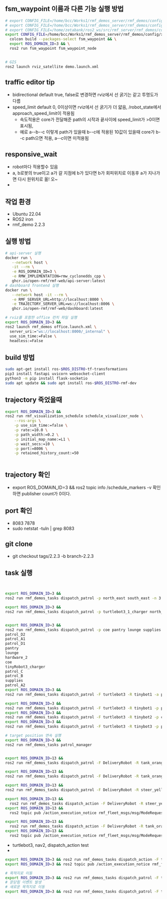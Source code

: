 
## fsm_waypoint 이름과 다른 기능 실행 방법
```bash
# export CONFIG_FILE=/home/bcc/Works1/rmf_demos_server/rmf_demos/config/office/tinyRobot_with_nav2_config.yaml && \
# export CONFIG_FILE=/home/bcc/Works1/rmf_demos_server/rmf_demos/config/xam/xam_with_nav2_config.yaml && \
# export CONFIG_FILE=/home/zetabank/ros2_ws/src/rmf_server/rmf_demos/config/handong/handong_deliveryRobot_config.yaml  && \
export CONFIG_FILE=/home/bcc/Works1/rmf_demos_server/rmf_demos/config/xam/xam_with_nav2_config.yaml && \
  colcon build --packages-select fsm_waypoint && \
  export ROS_DOMAIN_ID=3 && \
  ros2 run fsm_waypoint fsm_waypoint_node
  

# GIS
ros2 launch rviz_satellite demo.launch.xml
```
## traffic editor tip
- bidirectional default true, false로 변경하면 rviz에서 선 굵기는 같고 투명도가 다름
- speed_limit default 0, 0이상이면 rviz에서 선 굵기가 더 얇음, /robot_state에서 approach_speed_limit이 적용됨
  - 속도적용은 core가 전달해준 path의 시작과 끝사이에 speed_limit가 >0이면 표시됨,
  - 예로 a--b--c 이렇게 path가 있을때 b--c에 적용된 10값이 있을때 core가 b--c path으면 적용, a--c이면 미적용됨
## responsive_wait
- robot마다 적용할수 있음
- a, b로봇의 true이고 a가 갈 지점에 b가 있다면 b가 회피위치로 이동후 a가 지나가면 다시 원위치로 옮! 오~
- 
## 작업 환경
- Ubuntu 22.04
- ROS2 iron
- rmf_demo 2.2.3


## 실행 방법
```bash
# api-server 실행
docker run \
   --network host \
   -it --rm \
   -e ROS_DOMAIN_ID=3 \
   -e RMW_IMPLEMENTATION=rmw_cyclonedds_cpp \
   ghcr.io/open-rmf/rmf-web/api-server:latest
# dashboard frontend 실행
docker run \
   --network host -it --rm \
   -e RMF_SERVER_URL=http://localhost:8000 \
   -e TRAJECTORY_SERVER_URL=ws://localhost:8006 \
   ghcr.io/open-rmf/rmf-web/dashboard:latest

# rviz를 포함한 office 런치 파일 실행
export ROS_DOMAIN_ID=3 &&
ros2 launch rmf_demos office.launch.xml \
  server_uri:="ws://localhost:8000/_internal" \
  use_sim_time:=False \
  headless:=False
```

## build 방법
```bash
sudo apt-get install ros-$ROS_DISTRO-tf-transformations
pip3 install fastapi uvicorn websocket-client
python3 -m pip install flask-socketio
sudo apt update && sudo apt install ros-$ROS_DISTRO-rmf-dev
```


## trajectory 죽었을때
```bash
export ROS_DOMAIN_ID=3 &&
ros2 run rmf_visualization_schedule schedule_visualizer_node \
    --ros-args \
    -p use_sim_time:=false \
    -p rate:=10.0 \
    -p path_width:=0.2 \
    -p initial_map_name:=L1 \
    -p wait_secs:=10 \
    -p port:=8006 \
    -p retained_history_count:=50
    
```

## trajectory 확인
- export ROS_DOMAIN_ID=3 && ros2 topic info /schedule_markers -v 확인하면 publisher count가 0이다.



## port 확인
- 8083 7878
- sudo netstat -tuln | grep 8083


## git clone 

- git checkout tags/2.2.3 -b branch-2.2.3


## task 실행
```bash

  
export ROS_DOMAIN_ID=3 &&
ros2 run rmf_demos_tasks dispatch_patrol -p north_east south_east -n 3

export ROS_DOMAIN_ID=3 &&
ros2 run rmf_demos_tasks dispatch_patrol -p turtlebot3_1_charger north_east south_east north_west turtlebot3_1_charger south_west -n 10


export ROS_DOMAIN_ID=3 && 
ros2 run rmf_demos_tasks dispatch_patrol -p coe pantry lounge supplies hardware_2 -n 10
patrol_D2
patrol_A1
patrol_D1
pantry
lounge
hardware_2
coe
tinyRobot3_charger
patrol_C
patrol_B
supplies
patrol_A2
export ROS_DOMAIN_ID=3 && 
ros2 run rmf_demos_tasks dispatch_patrol -F turtlebot3 -R tinybot1 -a patrol_A1 -s coe -n 4

export ROS_DOMAIN_ID=3 && 
ros2 run rmf_demos_tasks dispatch_patrol -F turtlebot3 -R tinybot1 -p pantry coe hardware_2 -n 4
export ROS_DOMAIN_ID=3 && 
ros2 run rmf_demos_tasks dispatch_patrol -F turtlebot3 -R tinybot2 -p coe pantry lounge -n 4  
export ROS_DOMAIN_ID=3 && 
ros2 run rmf_demos_tasks dispatch_patrol -F turtlebot3 -R tinybot3 -p patrol_B patrol_A2 patrol_C -n 4  

# target position 연속 실행
export ROS_DOMAIN_ID=3 && 
ros2 run rmf_demos_tasks patrol_manager 


export ROS_DOMAIN_ID=13 && 
ros2 run rmf_demos_tasks dispatch_patrol -F DeliveryRobot -R tank_orange -p target_01 target_02 target_03 charger_01 -n 10

export ROS_DOMAIN_ID=13 && 
ros2 run rmf_demos_tasks dispatch_patrol -F DeliveryRobot -R tank_orange -p tmp_03

export ROS_DOMAIN_ID=13 && 
ros2 run rmf_demos_tasks dispatch_patrol -F DeliveryRobot -R steer_yellow -p tmp_03

export ROS_DOMAIN_ID=13 && 
  ros2 run rmf_demos_tasks dispatch_action -F DeliveryRobot -R steer_yellow -a teleop -s tmp_03
export ROS_DOMAIN_ID=13 && 
  ros2 topic pub /action_execution_notice rmf_fleet_msgs/msg/ModeRequest '{fleet_name:  DeliveryRobot, robot_name: steer_yellow, mode: {mode: 0}}' --once

export ROS_DOMAIN_ID=13 && 
  ros2 run rmf_demos_tasks dispatch_action -F DeliveryRobot -R tank_orange -a teleop -s tmp_03
export ROS_DOMAIN_ID=13 && 
  ros2 topic pub /action_execution_notice rmf_fleet_msgs/msg/ModeRequest '{fleet_name:  DeliveryRobot, robot_name: tank_orange, mode: {mode: 0}}' --once


```
- turtlebot3, nav2, dispatch_action test
- 
```bash
export ROS_DOMAIN_ID=3 && ros2 run rmf_demos_tasks dispatch_action -F turtlebot3 -R tinybot3 -a teleop -s patrol_D1
export ROS_DOMAIN_ID=3 && ros2 topic pub /action_execution_notice rmf_fleet_msgs/msg/ModeRequest '{fleet_name:  turtlebot3, robot_name: tinybot3, mode: {mode: 0}}' --once

# 목적지로 이동
export ROS_DOMAIN_ID=3 && ros2 run rmf_demos_tasks dispatch_patrol -F turtlebot3 -R tinybot3 -p patrol_D1  
# 문닫힘 이벤트 발생
# 새로운 목적지로 이동
export ROS_DOMAIN_ID=3 && ros2 run rmf_demos_tasks dispatch_patrol -F turtlebot3 -R tinybot3 -p patrol_C 


```
